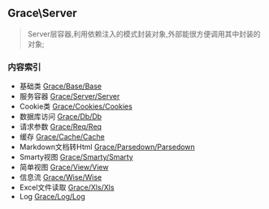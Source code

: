## Grace\Server
> Server层容器,利用依赖注入的模式封装对象,外部能很方便调用其中封装的对象;

### 内容索引

- 基础类             [Grace/Base/Base](https://github.com/shampeak/GraceServer/blob/master/src/Base/readme.md)
- 服务容器           [Grace/Server/Server](https://github.com/shampeak/GraceServer/blob/master/src/Server/readme.md)
- Cookie类           [Grace/Cookies/Cookies](https://github.com/shampeak/GraceServer/blob/master/src/Cookies/readme.md)
- 数据库访问         [Grace/Db/Db](https://github.com/shampeak/GraceServer/blob/master/src/Db/readme.md)
- 请求参数           [Grace/Req/Req](https://github.com/shampeak/GraceServer/blob/master/src/Req/readme.md)
- 缓存               [Grace/Cache/Cache](https://github.com/shampeak/GraceServer/blob/master/src/Cache/readme.md)
- Markdown文档转Html [Grace/Parsedown/Parsedown](https://github.com/shampeak/GraceServer/blob/master/src/Parsedown/readme.md)
- Smarty视图         [Grace/Smarty/Smarty](https://github.com/shampeak/GraceServer/blob/master/src/Smarty/readme.md)
- 简单视图           [Grace/View/View](https://github.com/shampeak/GraceServer/blob/master/src/View/readme.md)
- 信息流             [Grace/Wise/Wise](https://github.com/shampeak/GraceServer/blob/master/src/Wise/readme.md)
- Excel文件读取      [Grace/Xls/Xls](https://github.com/shampeak/GraceServer/blob/master/src/Xls/readme.md)
- Log                [Grace/Log/Log](https://github.com/shampeak/GraceServer/blob/master/src/Log/readme.md)
